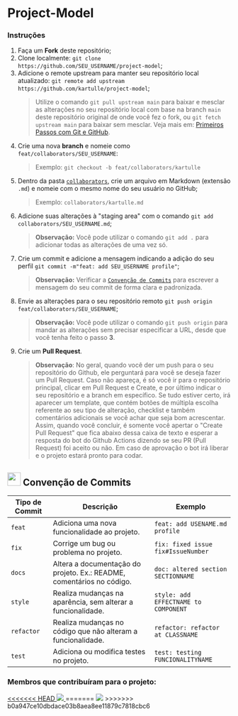 # Project-Model

### Instruções
1. Faça um **Fork** deste repositório;
2. Clone localmente: `git clone https://github.com/SEU_USERNAME/project-model`;
3. Adicione o remote upstream para manter seu repositório local atualizado: `git remote add upstream https://github.com/kartulle/project-model`;
    > Utilize o comando `git pull upstream main` para baixar e mesclar as alterações no seu repositório local com base na branch `main` deste repositório original de onde você fez o fork, ou `git fetch upstream main` para baixar sem mesclar. Veja mais em: [Primeiros Passos com Git e GitHub](https://github.com/elidianaandrade/dio-curso-git-github/blob/main/materiais-de-apoio/03-primeiros-passos-com-git-e-github.md).
4. Crie uma nova **branch** e nomeie como `feat/collaborators/SEU_USERNAME`:
    > Exemplo: `git checkout -b feat/collaborators/kartulle`
5. Dentro da pasta [`collaborators`](https://github.com/kartulle/project-model/tree/main/collaborators), crie um arquivo em Markdown (extensão `.md`) e nomeie com o mesmo nome do seu usuário no GitHub;
    > Exemplo: `collaborators/kartulle.md` <br>
6. Adicione suas alterações à "staging area" com o comando `git add collaborators/SEU_USERNAME.md`;
    > **Observação:** Você pode utilizar o comando `git add .` para adicionar todas as alterações de uma vez só.
7. Crie um commit e adicione a mensagem indicando a adição do seu perfil `git commit -m"feat: add SEU_USERNAME profile"`;
    > **Observação:** Verificar a [`Convenção de Commits`](https://github.com/kkademorais/project-model/blob/main/CONTRIBUTING.md#conven%C3%A7%C3%A3o-de-commits) para escrever a mensagem do seu commit de forma clara e padronizada.
8. Envie as alterações para o seu repositório remoto `git push origin feat/collaborators/SEU_USERNAME`;
    > **Observação:** Você pode utilizar o comando `git push origin` para mandar as alterações sem precisar especificar a URL, desde que você tenha feito o passo **3**. 
9. Crie um **Pull Request**.
    > **Observação**: No geral, quando você der um push para o seu repositório do Github, ele perguntará para você se deseja fazer um Pull Request. Caso não apareça, é só você ir para o repositório principal, clicar em Pull Request e Create, e por último indicar o seu repositório e a branch em específico.
    > Se tudo estiver certo, irá aparecer um template, que contém botões de múltipla escolha referente ao seu tipo de alteração, checklist e também comentários adicionais se você achar que seja bom acrescentar. Assim, quando você concluir, é somente você apertar o "Create Pull Request" que fica abaixo dessa caixa de texto e esperar a resposta do bot do Github Actions dizendo se seu PR (Pull Request) foi aceito ou não.
    > Em caso de aprovação o bot irá liberar e o projeto estará pronto para codar.
    
## <img src="https://user-images.githubusercontent.com/74038190/206662607-d9e7591e-bbf9-42f9-9386-29efc927bc16.gif" width="30px" height="30px"> Convenção de Commits 

| Tipo de Commit | Descrição                                                            | Exemplo
| ---------------|----------------------------------------------------------------------|-----------
| `feat`         | Adiciona uma nova funcionalidade ao projeto.                         | `feat: add USENAME.md profile`
| `fix`          | Corrige um bug ou problema no projeto.                               | `fix: fixed issue fix#IssueNumber`
| `docs`         | Altera a documentação do projeto. Ex.: README, comentários no código.| `doc: altered section SECTIONNAME`
| `style`        | Realiza mudanças na aparência, sem alterar a funcionalidade.         | `style: add EFFECTNAME to COMPONENT`
| `refactor`     | Realiza mudanças no código que não alteram a funcionalidade.         | `refactor: refactor at CLASSNAME`
| `test`         | Adiciona ou modifica testes no projeto.                              | `test: testing FUNCIONALITYNAME`

### Membros que contribuíram para o projeto:
<a href="https://github.com/kartulle/project-model/graphs/contributors">
<<<<<<< HEAD
  <img src="https://contrib.rocks/image?repo=kartulle/project-model"/>
</a>
=======
  <img src="https://contrib.rocks/image?repo=kartulle/dio-lab-open-source"/>
</a>
>>>>>>> b0a947ce10dbdace03b8aea8ee11879c7818cbc6
